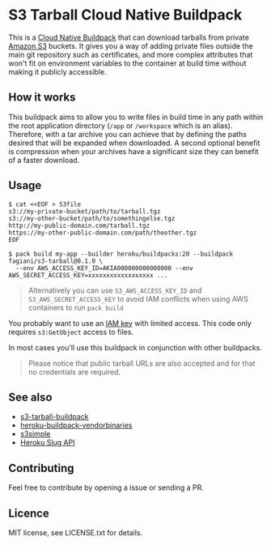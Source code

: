 # S3 Tarball Cloud Native Buildpack

This is a [Cloud Native Buildpack](https://buildpacks.io/docs/concepts/components/buildpack/)
that can download tarballs from private [Amazon S3](http://aws.amazon.com/s3/)
buckets. It gives you a way of adding private files outside the main git repository such
as certificates, and more complex attributes that won't fit on environment variables to
the container at build time without making it publicly accessible.

## How it works

This buildpack aims to allow you to write files in build time in any path within the root application
directory (`/app` or `/workspace` which is an alias). Therefore, with a tar archive you can achieve that
by defining the paths desired that will be expanded when downloaded. A second optional benefit is compression
when your archives have a significant size they can benefit of a faster download. 

## Usage

    $ cat <<EOF > S3file
    s3://my-private-bucket/path/to/tarball.tgz
    s3://my-other-bucket/path/to/somethingelse.tgz
    http://my-public-domain.com/tarball.tgz
    https://my-other-public-domain.com/path/theother.tgz
    EOF

    $ pack build my-app --builder heroku/buildpacks:20 --buildpack fagiani/s3-tarball@0.1.0 \
      --env AWS_ACCESS_KEY_ID=AKIA000000000000000 --env AWS_SECRET_ACCESS_KEY=xxxxxxxxxxxxxxxxxx ...

> Alternatively you can use `S3_AWS_ACCESS_KEY_ID` and `S3_AWS_SECRET_ACCESS_KEY` to avoid IAM
> conflicts when using AWS containers to run `pack build`

You probably want to use an [IAM key](http://aws.amazon.com/iam/) with limited
access. This code only requires `s3:GetObject` access to files.

In most cases you'll use this buildpack in conjunction with other buildpacks.

> Please notice that public tarball URLs are also accepted and for that no credentials are required.

## See also

  * [s3-tarball-buildpack](https://github.com/paulhammond/s3-tarball-buildpack)
  * [heroku-buildpack-vendorbinaries](https://github.com/peterkeen/heroku-buildpack-vendorbinaries)
  * [s3simple](https://github.com/paulhammond/s3simple)
  * [Heroku Slug API](https://blog.heroku.com/archives/2013/12/20/programmatically_release_code_to_heroku_using_the_platform_api)

## Contributing

Feel free to contribute by opening a issue or sending a PR.

## Licence

MIT license, see LICENSE.txt for details.
